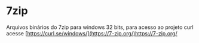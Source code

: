 # 7zip
Arquivos binários do 7zip para windows 32 bits, para acesso ao projeto curl acesse [https://curl.se/windows/](https://7-zip.org/)https://7-zip.org/
